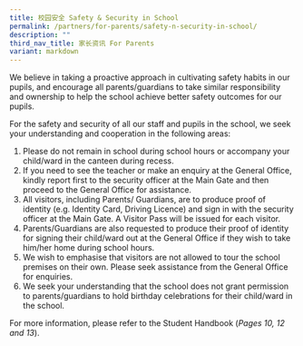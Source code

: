 ```yaml
---
title: 校园安全 Safety & Security in School
permalink: /partners/for-parents/safety-n-security-in-school/
description: ""
third_nav_title: 家长资讯 For Parents
variant: markdown
---
```

We believe in taking a proactive approach in cultivating safety habits in our pupils, and encourage all parents/guardians to take similar responsibility and ownership to help the school achieve better safety outcomes for our pupils.

For the safety and security of all our staff and pupils in the school, we seek your understanding and cooperation in the following areas:

1. Please do not remain in school during school hours or accompany your child/ward in the canteen during recess.
2. If you need to see the teacher or make an enquiry at the General Office, kindly report first to the security officer at the Main Gate and then proceed to the General Office for assistance.
3. All visitors, including Parents/ Guardians, are to produce proof of identity (e.g. Identity Card, Driving Licence) and sign in with the security officer at the Main Gate. A Visitor Pass will be issued for each visitor.
4. Parents/Guardians are also requested to produce their proof of identity for signing their child/ward out at the General Office if they wish to take him/her home during school hours.
5. We wish to emphasise that visitors are not allowed to tour the school premises on their own. Please seek assistance from the General Office for enquiries.
6. We seek your understanding that the school does not grant permission to parents/guardians to hold birthday celebrations for their child/ward in the school.

For more information, please refer to the Student Handbook (_Pages 10, 12 and 13_).